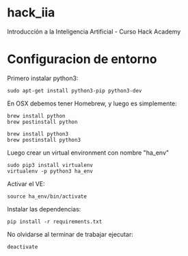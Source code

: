 # hack_iia
Introducción a la Inteligencia Artificial - Curso Hack Academy

# Configuracion de entorno


Primero instalar python3:
```
sudo apt-get install python3-pip python3-dev
```


En OSX debemos tener Homebrew, y luego es simplemente:
```
brew install python
brew postinstall python

brew install python3
brew postinstall python3
```


Luego crear un virtual environment con nombre "ha_env"
```
sudo pip3 install virtualenv
virtualenv -p python3 ha_env
```


Activar el VE:
```
source ha_env/bin/activate
```


Instalar las dependencias:
```
pip install -r requirements.txt
```


No olvidarse al terminar de trabajar ejecutar:
```
deactivate
```
